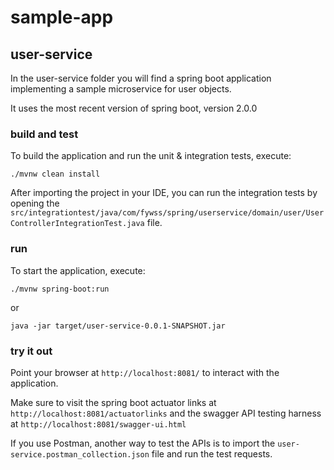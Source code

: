 # sample-app

## user-service

In the user-service folder you will find a spring boot application implementing a sample microservice for user objects.

It uses the most recent version of spring boot, version 2.0.0

### build and test

To build the application and run the unit & integration tests, execute:
```
./mvnw clean install
```
After importing the project in your IDE, you can run the integration tests by opening the ``src/integrationtest/java/com/fywss/spring/userservice/domain/user/UserControllerIntegrationTest.java`` file.

### run

To start the application, execute:

```
./mvnw spring-boot:run
```

or

```
java -jar target/user-service-0.0.1-SNAPSHOT.jar
```

### try it out

Point your browser at ``http://localhost:8081/`` to interact with the application.

Make sure to visit the spring boot actuator links at ``http://localhost:8081/actuatorlinks`` and the swagger API testing harness at ``http://localhost:8081/swagger-ui.html``

If you use Postman, another way to test the APIs is to import the ``user-service.postman_collection.json`` file and run the test requests.
